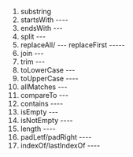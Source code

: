 1. substring 
2. startsWith    ----
3. endsWith ---
4. split ---
5. replaceAll/  ---
       replaceFirst -----
6. join ---
7. trim  ---
8. toLowerCase  ---
9. toUpperCase ---- 
10. allMatches  ---
11. compareTo   ---
12. contains  ---- 
13. isEmpty  ---
14. isNotEmpty  ----
16. length  ----
17. padLetf/padRight  ----
18. indexOf/lastIndexOf  ----


